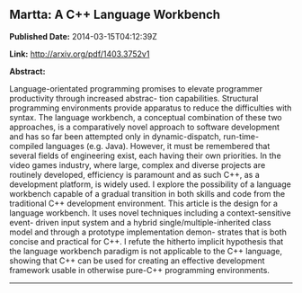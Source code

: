 ## Martta: A C++ Language Workbench

**Published Date:** 2014-03-15T04:12:39Z

**Link:** http://arxiv.org/pdf/1403.3752v1

**Abstract:**

  Language-orientated programming promises to elevate programmer productivity
through increased abstrac- tion capabilities. Structural programming
environments provide apparatus to reduce the difficulties with syntax. The
language workbench, a conceptual combination of these two approaches, is a
comparatively novel approach to software development and has so far been
attempted only in dynamic-dispatch, run-time-compiled languages (e.g. Java).
However, it must be remembered that several fields of engineering exist, each
having their own priorities. In the video games industry, where large, complex
and diverse projects are routinely developed, efficiency is paramount and as
such C++, as a development platform, is widely used. I explore the possibility
of a language workbench capable of a gradual transition in both skills and code
from the traditional C++ development environment. This article is the design
for a language workbench. It uses novel techniques including a
context-sensitive event- driven input system and a hybrid
single/multiple-inherited class model and through a prototype implementation
demon- strates that is both concise and practical for C++. I refute the
hitherto implicit hypothesis that the language workbench paradigm is not
applicable to the C++ language, showing that C++ can be used for creating an
effective development framework usable in otherwise pure-C++ programming
environments.


---

